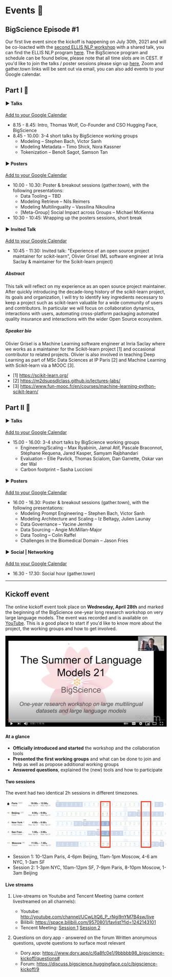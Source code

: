 # Events 🌸

## BigScience Episode #1

Our first live event since the kickoff is happening on July 30th, 2021 and will be co-loacted with the [second ELLIS NLP workshop](https://sites.google.com/view/ellis-nlp2021-2nd/program?authuser=0) with a shared talk, you can find the ELLIS NLP program [here](https://sites.google.com/view/ellis-nlp2021-2nd/program?authuser=0). The BigScience program and schedule can be found below, please note that all time slots are in CEST. If you'd like to join the talks / poster sessions please sign up [here](https://forms.gle/hVPFPBoesKgxKLV2A), Zoom and gather.town links will be sent out via email, you can also add events to your Google calendar.

## Part I 🌸

#### ▶️ Talks
[Add to your Google Calendar](https://bit.ly/3iT6BuM)

- 8.15 - 8.45: Intro, Thomas Wolf, Co-Founder and CSO Hugging Face, BigScience 
- 8.45 - 10.00: 3-4 short talks by BigScience working groups
  - Modeling – Stephen Bach, Victor Sanh
  - Modeling Metadata – Timo Shick, Nora Kassner
  - Tokenization – Benoît Sagot, Samson Tan

#### ▶️ Posters
[Add to your Google Calendar](https://bit.ly/3l168JD)

- 10.00 - 10.30: Poster & breakout sessions (gather.town), with the following presentations:
    - Data Tooling – TBD
    - Modeling Retrieve – Nils Reimers
    - Modeling Multilinguality – Vassilina Nikoulina
    - [Meta-Group] Social Impact across Groups – Michael McKenna
- 10:30 - 10:45: Wrapping up the posters sessions, short break

#### ▶️ Invited Talk
[Add to your Google Calendar](https://bit.ly/3f7k7tt)

- 10:45 - 11:30: Invited talk: "Experience of an open source project maintainer for scikit-learn", Olivier Grisel (ML software engineer at Inria Saclay & maintainer for the Scikit-learn project)

##### Abstract

This talk will reflect on my experience as an open source project maintainer. After quickly introducing the decade-long history of the scikit-learn project, its goals and organization, I will try to identify key ingredients necessary to keep a project such as scikit-learn valuable for a wide community of users and contributors. In particular we will focus on collaboration dynamics, interactions with users, automating cross-platform packaging automated quality insurance and interactions with the wider Open Source ecosystem.

##### Speaker bio

Olivier Grisel is a Machine Learning software engineer at Inria Saclay where we works as a maintainer for the Scikit-learn project [1] and occasional contributor to related projects. Olivier is also involved in teaching Deep Learning as part of MSc Data Sciences at IP Paris [2] and Machine Learning with Scikit-learn via a MOOC [3].

- [1] https://scikit-learn.org/
- [2] https://m2dsupsdlclass.github.io/lectures-labs/
- [3] https://www.fun-mooc.fr/en/courses/machine-learning-python-scikit-learn/

## Part II 🌸

#### ▶️ Talks
[Add to your Google Calendar](https://bit.ly/3zHW9wP)

- 15.00 - 16.00: 3-4 short talks by BigScience working groups
  - Engineering/Scaling – Max Ryabinin, Jamal Atif, Pascale Braconnot, Stéphane Requena, Jared Kasper, Samyam Rajbhandari
  - Evaluation – Ellie Pavlick, Thomas Scialom, Dan Garrette, Oskar van der Wal
  - Carbon footprint – Sasha Luccioni

#### ▶️ Posters
[Add to your Google Calendar](https://bit.ly/3l6tYDQ)

- 16.00 - 16.30: Poster & breakout sessions (gather.town), with the following presentations:
  - Modeling Prompt Engineering – Stephen Bach, Victor Sanh
  - Modeling Architecture and Scaling – Iz Beltagy, Julien Launay
  - Data Governance – Yacine Jernite
  - Data Sourcing – Angie McMillan-Major
  - Data Tooling – Colin Raffel
  - Challenges in the Biomedical Domain – Jason Fries

#### ▶️ Social | Networking
[Add to your Google Calendar](https://bit.ly/3BPlnLC)

- 16.30 - 17.30: Social hour (gather.town)


- - -

## Kickoff event

The online kickoff event took place on **Wednesday, April 28th** and marked the beginning of the BigScience one-year long research workshop on very large language models. The event was recorded and is available on [YouTube](https://www.youtube.com/watch?v=TMBcm0TByF4). This is a good place to start if you'd like to know more about the project, the working groups and how to get involved.

![](uploads/images/bigscience_YT_screenshot.png)

#### At a glance

*   **Officially introduced and started** the workshop and the collaboration tools
*   **Presented the first working groups** and what can be done to join and help as well as propose additional working groups
*   **Answered questions**, explained the (new) tools and how to participate

#### Two sessions

The event had two identical 2h sessions in different timezones.

![schedule](uploads/images/schedule.png "schedule")

- Session 1: 10-12am Paris, 4-6pm Beijing, 11am-1pm Moscow, 4-6 am NYC, 1-3am SF
- Session 2: 1-3pm NYC, 10am-12pm SF, 7-9pm Paris, 8-10pm Moscow, 1-3am Beijing

#### Live streams

1. Live-streams on Youtube and Tencent Meeting (same content livestreamed on all channels):
    - Youtube: http://youtube.com/channel/UCwLltQ6_P_rNgj9nYM7B4sw/live
    - Bilibili: https://space.bilibili.com/9570801/favlist?fid=1242143101
    - Tencent Meeting: [Session 1](https://meeting.tencent.com/s/jrZd4hEq5k2V) [Session 2](https://meeting.tencent.com/s/JGBUgYP1gK7K)

2. Questions on dory.app - answered on the forum
    Written anonymous questions, upvote questions to surface most relevant
    - Dory.app: https://www.dory.app/c/6a8fc0e1/9bbbbb98_bigscience-kickoff/questions#
    - Forum: https://discuss.bigscience.huggingface.co/c/bigscience-kickoff/9 
